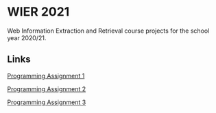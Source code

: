 # WIER 2021

Web Information Extraction and Retrieval course projects for the school year 2020/21.


## Links

[Programming Assignment 1](./pa1)

[Programming Assignment 2](./pa2)

[Programming Assignment 3](./pa3)

